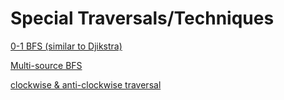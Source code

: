 # Special Traversals/Techniques

[0-1 BFS (similar to Djikstra)](Special%20Traversals%20Techniques%202f1eefaef08a4ce8aa90553d994fc843/0-1%20BFS%20(similar%20to%20Djikstra)%2076beeee5b98341fa95d2fc4ded679ffa.md)

[Multi-source BFS](Special%20Traversals%20Techniques%202f1eefaef08a4ce8aa90553d994fc843/Multi-source%20BFS%20eaa28b5d35d3465892baf998edb90724.md)

[clockwise & anti-clockwise traversal](Special%20Traversals%20Techniques%202f1eefaef08a4ce8aa90553d994fc843/clockwise%20&%20anti-clockwise%20traversal%20f13e843331e94d7e82332dfab74e164a.md)